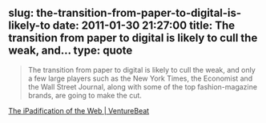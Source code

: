 slug: the-transition-from-paper-to-digital-is-likely-to
date: 2011-01-30 21:27:00
title: The transition from paper to digital is likely to cull the weak, and...
type: quote
---

> The transition from paper to digital is likely to cull the weak, and only a few large players such as the New York Times, the Economist and the Wall Street Journal, along with some of the top fashion-magazine brands, are going to make the cut.

[The iPadification of the Web | VentureBeat](http://venturebeat.com/2011/01/29/ipadification-of-the-web/)
